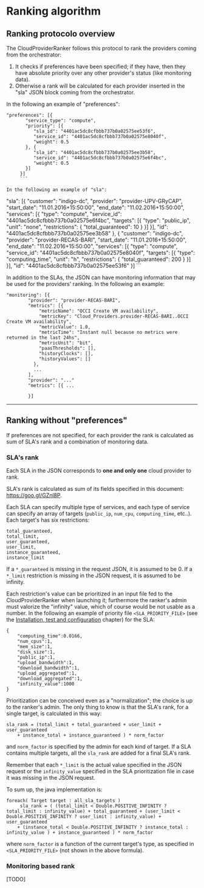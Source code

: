 # Ranking algorithm
## Ranking protocolo overview
The CloudProviderRanker follows this protocol to rank the providers coming from the orchestrator:
1. It checks if preferences have been specified; if they have, then they have absolute priority over any other provider's status (like monitoring data). 
2. Otherwise a rank will be calculated for each provider inserted in the "sla" JSON block coming from the orchestrator.

In the following an example of "preferences":

```
"preferences": [{
       "service_type": "compute",
       "priority": [{
          "sla_id": "4401ac5dc8cfbbb737b0a02575ee53f6",
          "service_id": "4401ac5dc8cfbbb737b0a02575e8040f",
          "weight": 0.5
       }, {
          "sla_id": "4401ac5dc8cfbbb737b0a02575ee3b58",
          "service_id": "4401ac5dc8cfbbb737b0a02575e6f4bc",
          "weight": 0.5
       }]
     }]
     ```
    
In the following an example of "sla":
```
"sla": [{
		"customer": "indigo-dc",
		"provider": "provider-UPV-GRyCAP",
		"start_date": "11.01.2016+15:50:00",
		"end_date": "11.02.2016+15:50:00",
		"services": [{
			"type": "compute",
			"service_id": "4401ac5dc8cfbbb737b0a02575e6f4bc",
			"targets": [{
				"type": "public_ip",
				"unit": "none",
				"restrictions": {
					"total_guaranteed": 10
				}
			}]
		}],
		"id": "4401ac5dc8cfbbb737b0a02575ee3b58"
	}, {
		"customer": "indigo-dc",
		"provider": "provider-RECAS-BARI",
		"start_date": "11.01.2016+15:50:00",
		"end_date": "11.02.2016+15:50:00",
		"services": [{
			"type": "compute",
			"service_id": "4401ac5dc8cfbbb737b0a02575e8040f",
			"targets": [{
				"type": "computing_time",
				"unit": "h",
				"restrictions": {
					"total_guaranteed": 200
				}
			}]
		}],
		"id": "4401ac5dc8cfbbb737b0a02575ee53f6"
	}]
    ```
    
In addition to the SLAs, the JSON can have monitoring information that may be used for the providers' ranking. In the following an example:

```
"monitoring": [{
		"provider": "provider-RECAS-BARI",
		"metrics": [{
			"metricName": "OCCI Create VM availability",
			"metricKey": "Cloud_Providers.provider-RECAS-BARI..OCCI Create VM availability",
			"metricValue": 1.0,
			"metricTime": "Instant null because no metrics were returned in the last 24hs",
			"metricUnit": "bit",
			"paasThresholds": [],
			"historyClocks": [],
			"historyValues": []
		  },
          ...
        ],
        "provider": "..."
        "metrics": [{ ...
        
        }]
```   

---

## Ranking without "preferences"
If preferences are not specified, for each provider the rank is calculated as sum of SLA's rank and a combination of monitoring data.

### SLA's rank
Each SLA in the JSON corresponds to **one and only one** cloud provider to rank.

SLA's rank is calculated as sum of its fields specified in this document: https://goo.gl/GZnl8P.

Each SLA can specify multiple type of services, and each type of service can specify an array of targets (```public_ip```, ```num_cpu```, ```computing_time```, etc..). Each target's has six restrictions:

```
total_guaranteed,
total_limit,
user_guaranteed,
user_limit,
instance_guaranteed,
instance_limit
```

If a ```*_guaranteed``` is missing in the request JSON, it is assumed to be 0. If a ```*_limit``` restriction is missing in the JSON request, it is assumed to be infinity.

Each restriction's value can be prioritized in an input file fed to the CloudProviderRanker when launching it; furthermore the ranker's admin must valorize the "infinity" value, which of course would be not usable as a number. In the following an example of priority file ```<SLA_PRIORITY_FILE>``` (see the [Installation, test and configuration](chapter1.md) chapter) for the SLA:

```
{
    "computing_time":0.0166,
    "num_cpus":1,
    "mem_size":1,
    "disk_size":1,
    "public_ip":1,
    "upload_bandwidth":1,
    "download_bandwidth":1,
    "upload_aggregated":1,
    "download_aggregated":1,
    "infinity_value":1000
}
```

Prioritization can be conceived even as a "normalization"; the choice is up to the ranker's admin. 
The only thing to know is that the SLA's rank, for a single target, is calculated in this way:

    sla_rank = (total_limit + total_guaranteed + user_limit + user_guaranteed
        + instance_total + instance_guaranteed ) * norm_factor
        
and ```norm_factor``` is specified by the admin for each kind of target. If a SLA contains multiple targets, all the ```sla_rank``` are added for a final SLA's rank.

Remember that each ```*_limit``` is the actual value specified in the JSON request or the ```infinity_value``` specified in the SLA prioritization file in case it was missing in the JSON request.

To sum up, the java implementation is:

    foreach( Target target : all_sla_targets )
         sla_rank = ( (total_limit < Double.POSITIVE_INFINITY ? total_limit : infinity_value) + total_guaranteed + (user_limit < Double.POSITIVE_INFINITY ? user_limit : infinity_value) + user_guaranteed
        + (instance_total < Double.POSITIVE_INFINITY ? instance_total : infinity_value ) + instance_guaranteed ) * norm_factor
        
where ```norm_factor``` is a function of the current target's type, as specified in ```<SLA_PRIORITY_FILE>``` (not shown  in the above formula).
        
### Monitoring based rank
[TODO]


